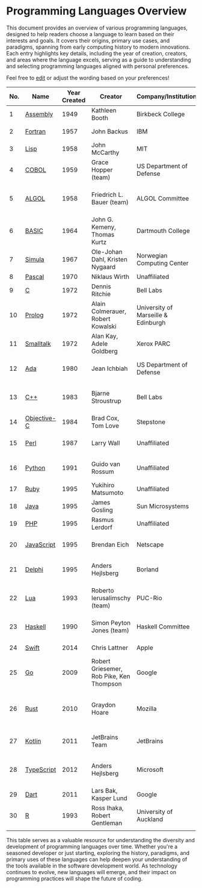 # Programming Languages Overview

This document provides an overview of various programming languages, designed to help readers choose a language to learn based on their interests and goals. It covers their origins, primary use cases, and paradigms, spanning from early computing history to modern innovations. Each entry highlights key details, including the year of creation, creators, and areas where the language excels, serving as a guide to understanding and selecting programming languages aligned with personal preferences.

Feel free to [edit](https://github.com/hangga/programming-overview/fork) or adjust the wording based on your preferences!

| **No.** | **Name**                                                                                                          | **Year Created** | **Creator**                    | **Company/Institution**         | **Paradigm**              | **Primary Use**                        |
|---------|------------------------------------------------------------------------------------------------------------------|------------------|---------------------------------|----------------------------------|----------------------------|----------------------------------------|
| 1       | [Assembly](https://en.wikipedia.org/wiki/Assembly_language)                                                      | 1949             | Kathleen Booth                 | Birkbeck College                | Procedural                | Embedded systems, OS                  |
| 2       | [Fortran](https://fortran-lang.org/)                                                                              | 1957             | John Backus                    | IBM                              | Procedural                | Scientific computing                   |
| 3       | [Lisp](https://common-lisp.net/)                                                                                 | 1958             | John McCarthy                  | MIT                              | Functional                | Artificial intelligence                |
| 4       | [COBOL](https://opensource.zurich.ibm.com/cobol/)                                                                | 1959             | Grace Hopper (team)            | US Department of Defense        | Procedural                | Business applications                  |
| 5       | [ALGOL](https://en.wikipedia.org/wiki/ALGOL)                                                                     | 1958             | Friedrich L. Bauer (team)      | ALGOL Committee                 | Procedural                | Foundation for structured languages    |
| 6       | [BASIC](https://en.wikipedia.org/wiki/BASIC)                                                                     | 1964             | John G. Kemeny, Thomas Kurtz   | Dartmouth College               | Procedural                | Education, basic computing             |
| 7       | [Simula](https://en.wikipedia.org/wiki/Simula)                                                                   | 1967             | Ole-Johan Dahl, Kristen Nygaard| Norwegian Computing Center      | OOP                        | Simulation modeling                     |
| 8       | [Pascal](https://en.wikipedia.org/wiki/Pascal_(programming_language))                                            | 1970             | Niklaus Wirth                  | Unaffiliated                    | Procedural                | Education                              |
| 9       | [C](https://en.cppreference.com/w/c)                                                                             | 1972             | Dennis Ritchie                 | Bell Labs                       | Procedural                | OS, software engineering               |
| 10      | [Prolog](https://www.swi-prolog.org/)                                                                            | 1972             | Alain Colmerauer, Robert Kowalski | University of Marseille & Edinburgh | Logic                  | AI, reasoning                          |
| 11      | [Smalltalk](https://en.wikipedia.org/wiki/Smalltalk)                                                             | 1972             | Alan Kay, Adele Goldberg       | Xerox PARC                      | OOP                        | GUI applications, simulation           |
| 12      | [Ada](https://en.wikipedia.org/wiki/Ada_(programming_language))                                                  | 1980             | Jean Ichbiah                   | US Department of Defense        | Multi-paradigm             | Critical systems, military             |
| 13      | [C++](https://isocpp.org/)                                                                                       | 1983             | Bjarne Stroustrup              | Bell Labs                       | Multi-paradigm             | Software engineering, game development |
| 14      | [Objective-C](https://en.wikipedia.org/wiki/Objective-C)                                                         | 1984             | Brad Cox, Tom Love             | Stepstone                       | OOP                        | macOS, iOS applications                |
| 15      | [Perl](https://www.perl.org/)                                                                                    | 1987             | Larry Wall                     | Unaffiliated                    | Multi-paradigm             | Scripting, text processing             |
| 16      | [Python](https://www.python.org/)                                                                                | 1991             | Guido van Rossum               | Unaffiliated                    | Multi-paradigm             | Data science, web development          |
| 17      | [Ruby](https://www.ruby-lang.org/en/)                                                                            | 1995             | Yukihiro Matsumoto             | Unaffiliated                    | OOP                        | Web development                        |
| 18      | [Java](https://www.java.com/en/)                                                                                 | 1995             | James Gosling                  | Sun Microsystems                | OOP                        | Enterprise, Android apps               |
| 19      | [PHP](https://www.php.net/)                                                                                      | 1995             | Rasmus Lerdorf                 | Unaffiliated                    | Procedural, OOP            | Web development                        |
| 20      | [JavaScript](https://developer.mozilla.org/en-US/docs/Web/JavaScript)                                            | 1995             | Brendan Eich                   | Netscape                        | Procedural, event-driven   | Web, frontend, backend                 |
| 21      | [Delphi](https://www.embarcadero.com/products/delphi)                                                            | 1995             | Anders Hejlsberg               | Borland                         | OOP                        | Desktop applications, database         |
| 22      | [Lua](https://www.lua.org/)                                                                                      | 1993             | Roberto Ierusalimschy (team)   | PUC-Rio                         | Procedural, scripting      | Embedded systems, game scripting        |
| 23      | [Haskell](https://www.haskell.org/)                                                                              | 1990             | Simon Peyton Jones (team)      | Haskell Committee               | Functional                | Research, mathematical programming    |
| 24      | [Swift](https://developer.apple.com/swift/)                                                                      | 2014             | Chris Lattner                  | Apple                           | Multi-paradigm             | iOS and macOS apps                     |
| 25      | [Go](https://go.dev/)                                                                                            | 2009             | Robert Griesemer, Rob Pike, Ken Thompson | Google                          | Multi-paradigm             | Backend, large-scale systems          |
| 26      | [Rust](https://www.rust-lang.org/)                                                                               | 2010             | Graydon Hoare                  | Mozilla                         | Multi-paradigm             | High-performance systems, memory safety |
| 27      | [Kotlin](https://kotlinlang.org/)                                                                                | 2011             | JetBrains Team                 | JetBrains                       | Multi-paradigm             | Android apps, backend                  |
| 28      | [TypeScript](https://www.typescriptlang.org/)                                                                    | 2012             | Anders Hejlsberg               | Microsoft                       | Multi-paradigm             | Web development, large-scale applications |
| 29      | [Dart](https://dart.dev/)                                                                                        | 2011             | Lars Bak, Kasper Lund          | Google                          | Multi-paradigm             | Frontend, Flutter apps                 |
| 30      | [R](https://www.r-project.org/)                                                                                  | 1993             | Ross Ihaka, Robert Gentleman   | University of Auckland          | Functional                | Statistics, data science               |
                         |
This table serves as a valuable resource for understanding the diversity and development of programming languages over time. Whether you're a seasoned developer or just starting, exploring the history, paradigms, and primary uses of these languages can help deepen your understanding of the tools available in the software development world. As technology continues to evolve, new languages will emerge, and their impact on programming practices will shape the future of coding.
